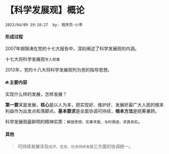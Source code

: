 # 【科学发展观】概论

`2023/04/09 19:18:27  by: 程序员·小李`

#### 形成过程

2007年胡锦涛在党的十七大报告中，深刻阐述了科学发展观的内涵。

十七大将科学发展观`写入党章`

2012年，党的十八大将科学发展观列为党的指导思想。


#### 🔥 主要内容

实现什么样的发展，怎样发展？

**第一要义**是发展，**核心**是以人为本，把实现好、维护好、发展好最广大人民的根本利益作为出发点和落脚点。**基本要求**是全面协调可持续，**根本方法**是统筹兼顾。

科学发展观最鲜明的精神实质：`解放思想、实事求是、与时俱进、求真务实`。


#### 其他

> 可持续发展涉及`经济、生态、社会持续发展`三方面的协调统一。